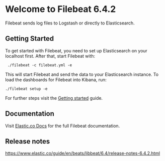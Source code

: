 # Welcome to Filebeat 6.4.2

Filebeat sends log files to Logstash or directly to Elasticsearch.

## Getting Started

To get started with Filebeat, you need to set up Elasticsearch on
your localhost first. After that, start Filebeat with:

     ./filebeat -c filebeat.yml -e

This will start Filebeat and send the data to your Elasticsearch
instance. To load the dashboards for Filebeat into Kibana, run:

    ./filebeat setup -e

For further steps visit the
[Getting started](https://www.elastic.co/guide/en/beats/filebeat/6.4/filebeat-getting-started.html) guide.

## Documentation

Visit [Elastic.co Docs](https://www.elastic.co/guide/en/beats/filebeat/6.4/index.html)
for the full Filebeat documentation.

## Release notes

https://www.elastic.co/guide/en/beats/libbeat/6.4/release-notes-6.4.2.html
